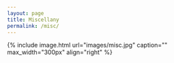 ```yaml
---
layout: page
title: Miscellany
permalink: /misc/
---
```


{% include image.html url="images/misc.jpg" caption="" max_width="300px" align="right" %}
